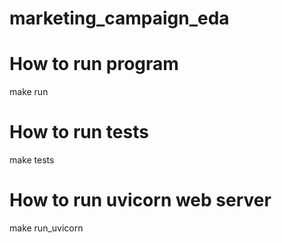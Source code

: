 # marketing_campaign_eda


# How to run program
make run

# How to run tests
make tests

# How to run uvicorn web server
make run_uvicorn

